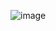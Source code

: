![image](https://github.com/shubhamtiwari08/vanilla-js-weather-app/assets/115742355/321ece11-7776-4dad-980f-37e8cb46089c)
